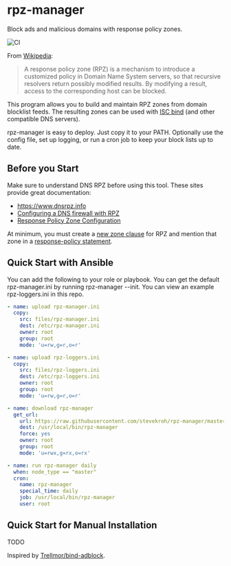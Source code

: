 # rpz-manager
Block ads and malicious domains with response policy zones.

![CI](https://github.com/stevekroh/rpz-manager/workflows/CI/badge.svg?branch=master)

From [Wikipedia](https://en.wikipedia.org/wiki/Response_policy_zone):

> A response policy zone (RPZ) is a mechanism to introduce a customized 
> policy in Domain Name System servers, so that recursive resolvers 
> return possibly modified results. By modifying a result, access to the 
> corresponding host can be blocked. 

This program allows you to build and maintain RPZ zones from domain 
blocklist feeds. The resulting zones can be used with 
[ISC bind](https://en.wikipedia.org/wiki/BIND) (and other compatible
DNS servers).

rpz-manager is easy to deploy. Just copy it to your PATH. Optionally
use the config file, set up logging, or run a cron job to keep your
block lists up to date.

## Before you Start
Make sure to understand DNS RPZ before using this tool. These sites
provide great documentation:
 - https://www.dnsrpz.info
 - [Configuring a DNS firewall with RPZ](https://www.zytrax.com/books/dns/ch9/rpz.html)
 - [Response Policy Zone Configuration](https://www.zytrax.com/books/dns/ch7/rpz.html)
 
At minimum, you must create a [new zone clause](test/system/named_zone_centos.conf) 
for RPZ and mention that zone in a [response-policy statement](test/system/named_policy.conf).
 
## Quick Start with Ansible
You can add the following to your role or playbook. You can get the
default rpz-manager.ini by running rpz-manager --init. You can view an
example rpz-loggers.ini in this repo.


```yaml
- name: upload rpz-manager.ini
  copy:
    src: files/rpz-manager.ini
    dest: /etc/rpz-manager.ini
    owner: root
    group: root
    mode: 'u=rw,g=r,o=r'

- name: upload rpz-loggers.ini
  copy:
    src: files/rpz-loggers.ini
    dest: /etc/rpz-loggers.ini
    owner: root
    group: root
    mode: 'u=rw,g=r,o=r'

- name: download rpz-manager
  get_url:
    url: https://raw.githubusercontent.com/stevekroh/rpz-manager/master/rpz_manager.py
    dest: /usr/local/bin/rpz-manager
    force: yes
    owner: root
    group: root
    mode: 'u=rwx,g=rx,o=rx'

- name: run rpz-manager daily
  when: node_type == "master"
  cron:
    name: rpz-manager
    special_time: daily
    job: /usr/local/bin/rpz-manager
    user: root
```

## Quick Start for Manual Installation
TODO

Inspired by [Trellmor/bind-adblock](https://github.com/Trellmor/bind-adblock).
